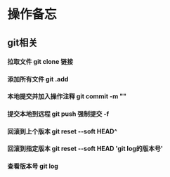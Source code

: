 # 操作备忘
## git相关
#### 拉取文件 git clone 链接
#### 添加所有文件 git .add
#### 本地提交并加入操作注释 git commit -m ""
#### 提交本地到远程 git push  强制提交 -f
#### 回滚到上个版本 git reset --soft HEAD^
#### 回滚到指定版本 git reset --soft HEAD 'git log的版本号'
#### 查看版本号 git log
